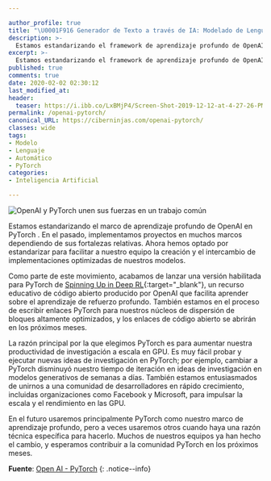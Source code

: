 ```yaml
---

author_profile: true
title: "\U0001F916 Generador de Texto a través de IA: Modelado de Lenguaje a Gran Escala"
description: >-
  Estamos estandarizando el framework de aprendizaje profundo de OpenAI: PyTorch. En el pasado, implementamos proyectos en muchos frameworks dependientes de la inteligencia artificial..
excerpt: >-
  Estamos estandarizando el framework de aprendizaje profundo de OpenAI: PyTorch. En el pasado, implementamos proyectos en muchos frameworks dependientes de la inteligencia artificial..
published: true
comments: true
date: 2020-02-02 02:30:12
last_modified_at: 
header:
  teaser: https://i.ibb.co/LxBMjP4/Screen-Shot-2019-12-12-at-4-27-26-PM.png
permalink: /openai-pytorch/
canonical_URL: https://ciberninjas.com/openai-pytorch/
classes: wide
tags:
- Modelo
- Lenguaje
- Automático
- PyTorch
categories:
- Inteligencia Artificial

---
```


![](https://i.ibb.co/LxBMjP4/Screen-Shot-2019-12-12-at-4-27-26-PM.png "OpenAI y PyTorch unen sus fuerzas en un trabajo común")

Estamos estandarizando el marco de aprendizaje profundo de OpenAI en PyTorch . En el pasado, implementamos proyectos en muchos marcos dependiendo de sus fortalezas relativas. Ahora hemos optado por estandarizar para facilitar a nuestro equipo la creación y el intercambio de implementaciones optimizadas de nuestros modelos.

Como parte de este movimiento, acabamos de lanzar una versión habilitada para PyTorch de [Spinning Up in Deep RL](https://openai.com/blog/spinning-up-in-deep-rl/){:target="_blank"}, un recurso educativo de código abierto producido por OpenAI que facilita aprender sobre el aprendizaje de refuerzo profundo. También estamos en el proceso de escribir enlaces PyTorch para nuestros núcleos de dispersión de bloques altamente optimizados, y los enlaces de código abierto se abrirán en los próximos meses.

La razón principal por la que elegimos PyTorch es para aumentar nuestra productividad de investigación a escala en GPU. Es muy fácil probar y ejecutar nuevas ideas de investigación en PyTorch; por ejemplo, cambiar a PyTorch disminuyó nuestro tiempo de iteración en ideas de investigación en modelos generativos de semanas a días. También estamos entusiasmados de unirnos a una comunidad de desarrolladores en rápido crecimiento, incluidas organizaciones como Facebook y Microsoft, para impulsar la escala y el rendimiento en las GPU.

En el futuro usaremos principalmente PyTorch como nuestro marco de aprendizaje profundo, pero a veces usaremos otros cuando haya una razón técnica específica para hacerlo. Muchos de nuestros equipos ya han hecho el cambio, y esperamos contribuir a la comunidad PyTorch en los próximos meses.

**Fuente**\: [Open AI - PyTorch](https://openai.com/blog/openai-pytorch/)
{: .notice--info}